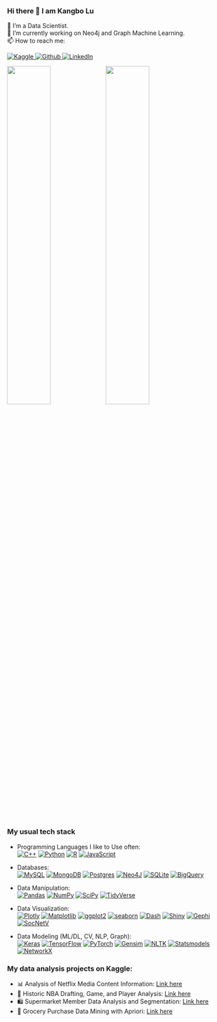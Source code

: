 ### Hi there 👋 I am Kangbo Lu

🔭 I’m a Data Scientist.  
🌱 I’m currently working on Neo4j and Graph Machine Learning.  
📫 How to reach me: 
<p>
  <a href="https://www.kaggle.com/agilesifaka" target="_blank">
    <img alt="Kaggle" src="https://img.shields.io/badge/Kaggle-blue?&style=flat-square&logoColor=white" />
  </a> 
  <a href="https://github.com/KangboLu" target="_blank">
    <img alt="Github" src="https://img.shields.io/badge/GitHub-%2312100E.svg?&style=flat-square&logo=Github&logoColor=white" />
  </a> 
  <a href="https://www.linkedin.com/in/kangbolu" target="_blank">
    <img alt="LinkedIn" src="https://img.shields.io/badge/linkedin-%230077B5.svg?&style=flat-square&logo=linkedin&logoColor=white" />
  </a> 
</p>


<p align = "left">
  <img src = "https://github-readme-stats.vercel.app/api?username=KangboLu&show_icons=true&include_all_commits=true" width=45%>
  <img src = "https://github-readme-streak-stats.herokuapp.com?user=KangboLu" width=45%>
</p>

### My usual tech stack
- Programming Languages I like to Use often:  
<a href="https://www.cplusplus.com/" target="_blank">![C++](https://img.shields.io/badge/C++-%2300599C.svg?style=flat-square&logo=c%2B%2B&logoColor=white)</a>
<a href="https://www.python.org/" target="_blank">![Python](https://img.shields.io/badge/Python-3670A0?style=flat-square&logo=python&logoColor=ffdd54)</a>
<a href="https://www.r-project.org/" target="_blank">![R](https://img.shields.io/badge/R-%23276DC3.svg?style=flat-square&logo=r&logoColor=white)</a>
<a href="https://developer.mozilla.org/en-US/docs/Web/JavaScript" target="_blank">![JavaScript](https://img.shields.io/badge/Javascript-%23323330.svg?style=flat-square&logo=javascript&logoColor=%23F7DF1E)</a>

- Databases:  
<a href="https://www.mysql.com/" target="_blank">![MySQL](https://img.shields.io/badge/MySQL-%2300f.svg?style=flat-square&logo=mysql&logoColor=white)</a>
<a href="https://www.mongodb.com/" target="_blank">![MongoDB](https://img.shields.io/badge/MongoDB-%234ea94b.svg?style=flat-square&logo=mongodb&logoColor=white)</a>
<a href="https://www.postgresql.org/" target="_blank">![Postgres](https://img.shields.io/badge/Postgres-%23316192.svg?style=flat-square&logo=postgresql&logoColor=white)</a>
<a href="https://neo4j.com/" target="_blank">![Neo4J](https://img.shields.io/badge/Neo4j-008CC1?style=flat-square&logo=neo4j&logoColor=white)</a>
<a href="https://www.sqlite.org/" target="_blank">![SQLite](https://img.shields.io/badge/Sqlite-%2307405e.svg?style=flat-square&logo=sqlite&logoColor=white)</a>
<a href="https://cloud.google.com/bigquery" target="_blank">![BigQuery](https://img.shields.io/badge/BigQuery-blue?style=flat-square&logoColor=white)</a>

- Data Manipulation:  
<a href="https://pandas.pydata.org/" target="_blank">![Pandas](https://img.shields.io/badge/Pandas-%23150458.svg?style=flat-square&logo=pandas&logoColor=white)</a>
<a href="https://numpy.org/" target="_blank">![NumPy](https://img.shields.io/badge/Numpy-%23013243.svg?style=flat-square&logo=numpy&logoColor=white)</a>
<a href="https://scipy.org/" target="_blank">![SciPy](https://img.shields.io/badge/SciPy-%230C55A5.svg?style=flat-square&logo=scipy&logoColor=%white)</a>
<a href="https://www.tidyverse.org/" target="_blank">![TidyVerse](https://img.shields.io/badge/Tidyverse-blue?style=flat-square&logo=R&logoColor=white)</a>

- Data Visualization:  
<a href="https://plotly.com/" target="_blank">![Plotly](https://img.shields.io/badge/Plotly-%233F4F75.svg?style=flat-square&logo=plotly&logoColor=white)</a>
<a href="https://matplotlib.org/" target="_blank">![Matplotlib](https://img.shields.io/badge/matplotlib-blue?style=flat-square&logo=Python&logoColor=white)</a>
<a href="https://ggplot2.tidyverse.org/" target="_blank">![ggplot2](https://img.shields.io/badge/ggplot2-lightblue?style=flat-square&logo=R&logoColor=white)</a>
<a href="https://seaborn.pydata.org/" target="_blank">![seaborn](https://img.shields.io/badge/seaborn-lightgrey?style=flat-square&logo=Python&logoColor=white)</a>
<a href="https://plotly.com/dash/" target="_blank">![Dash](https://img.shields.io/badge/Dash-%33F4F75.svg?style=flat-square&logo=plotly&logoColor=white)</a>
<a href="https://shiny.rstudio.com/" target="_blank">![Shiny](https://img.shields.io/badge/Shiny-lightblue?style=flat-square&logo=R&logoColor=white)</a>
<a href="https://gephi.org/" target="_blank">![Gephi](https://img.shields.io/badge/Gephi-blue?style=flat-square&logoColor=white)</a>
<a href="https://socnetv.org/" target="_blank">![SocNetV](https://img.shields.io/badge/SocNetV-lightblue?style=flat-square&logoColor=white)</a>

- Data Modeling (ML/DL, CV, NLP, Graph):  
<a href="https://keras.io/" target="_blank">![Keras](https://img.shields.io/badge/Keras-%23D00000.svg?style=flat-square&logo=Keras&logoColor=white)</a>
<a href="https://www.tensorflow.org/" target="_blank">![TensorFlow](https://img.shields.io/badge/TensorFlow-%23FF6F00.svg?style=flat-square&logo=TensorFlow&logoColor=white)</a>
<a href="https://pytorch.org/" target="_blank">![PyTorch](https://img.shields.io/badge/PyTorch-%23EE4C2C.svg?style=flat-square&logo=PyTorch&logoColor=white)</a>
<a href="https://radimrehurek.com/gensim/" target="_blank">![Gensim](https://img.shields.io/badge/Gensim-brown?style=flat-square&logo=Python&logoColor=white)</a>
<a href="https://www.nltk.org/" target="_blank">![NLTK](https://img.shields.io/badge/NLTK-brown?style=flat-square&logo=Python&logoColor=white)</a>
<a href="https://www.statsmodels.org/stable/index.html/" target="_blank">![Statsmodels](https://img.shields.io/badge/Statsmodels-orange?style=flat-square&logo=Python&logoColor=white)</a>
<a href="https://networkx.org/" target="_blank">![NetworkX](https://img.shields.io/badge/NetworkX-lightblue?style=flat-square&logo=Python&logoColor=white)</a>

### My data analysis projects on Kaggle:
- 📊 Analysis of Netflix Media Content Information: [Link here](https://kaggle.com/agilesifaka/analysis-of-netflix-content-information)
- 🏀 Historic NBA Drafting, Game, and Player Analysis: [Link here](https://kaggle.com/agilesifaka/historic-nba-drafting-game-and-player-analysis)
- 🛍️ Supermarket Member Data Analysis and Segmentation: [Link here](https://kaggle.com/agilesifaka/supermarket-member-data-analysis-and-segmentation)
- 🛒 Grocery Purchase Data Mining with Apriori: [Link here](https://kaggle.com/agilesifaka/grocery-purchase-data-mining-with-apriori)
